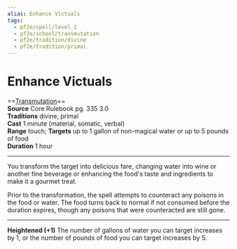```yaml
---
alias: Enhance Victuals
tags:
  - pf2e/spell/level_2
  - pf2e/school/transmutation
  - pf2e/tradition/divine
  - pf2e/tradition/primal
---
```


# Enhance Victuals

==[Transmutation](Transmutation.md)==  
__Source__ Core Rulebook pg. 335 3.0  
**Traditions** divine, primal  
**Cast** 1 minute (material, somatic, verbal)  
**Range** touch; **Targets** up to 1 gallon of non-magical water or up to 5 pounds of food  
**Duration** 1 hour

---

You transform the target into delicious fare, changing water into wine or another fine beverage or enhancing the food's taste and ingredients to make it a gourmet treat.

Prior to the transformation, the spell attempts to counteract any poisons in the food or water. The food turns back to normal if not consumed before the duration expires, though any poisons that were counteracted are still gone.

<hr>

**Heightened (+1)** The number of gallons of water you can target increases by 1, or the number of pounds of food you can target increases by 5.

